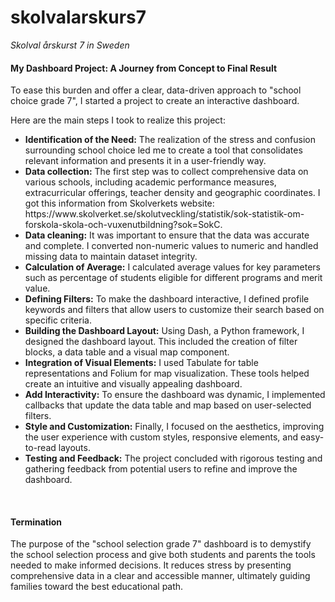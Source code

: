 # skolvalarskurs7
*Skolval årskurst 7  in Sweden*


#### My Dashboard Project: A Journey from Concept to Final Result
<p>To ease this burden and offer a clear, data-driven approach to "school choice grade 7", I started a project to create an interactive dashboard. </p>

<p>Here are the main steps I took to realize this project:</p>

<ul>
  <li><strong>Identification of the Need:</strong> The realization of the stress and confusion surrounding school choice led me to create a tool that consolidates relevant information and presents it in a user-friendly way.
  <li><strong>Data collection:</strong> The first step was to collect comprehensive data on various schools, including academic performance measures, extracurricular offerings, teacher density and geographic coordinates. I got this information from Skolverkets website: https://www.skolverket.se/skolutveckling/statistik/sok-statistik-om-forskola-skola-och-vuxenutbildning?sok=SokC.
   <li><strong>Data cleaning:</strong> It was important to ensure that the data was accurate and complete. I converted non-numeric values ​​to numeric and handled missing data to maintain dataset integrity.
  <li><strong>Calculation of Average:</strong> I calculated average values ​​for key parameters such as percentage of students eligible for different programs and merit value.
  <li><strong>Defining Filters:</strong> To make the dashboard interactive, I defined profile keywords and filters that allow users to customize their search based on specific criteria.
  <li><strong>Building the Dashboard Layout:</strong> Using Dash, a Python framework, I designed the dashboard layout. This included the creation of filter blocks, a data table and a visual map component.
  <li><strong>Integration of Visual Elements:</strong> I used Tabulate for table representations and Folium for map visualization. These tools helped create an intuitive and visually appealing dashboard.
  <li><strong>Add Interactivity:</strong> To ensure the dashboard was dynamic, I implemented callbacks that update the data table and map based on user-selected filters.
  <li><strong>Style and Customization:</strong> Finally, I focused on the aesthetics, improving the user experience with custom styles, responsive elements, and easy-to-read layouts.
  <li><strong>Testing and Feedback:</strong> The project concluded with rigorous testing and gathering feedback from potential users to refine and improve the dashboard.
</ul>
​

#### Termination
<p>The purpose of the "school selection grade 7" dashboard is to demystify the school selection process and give both students and parents the tools needed to make informed decisions. It reduces stress by presenting comprehensive data in a clear and accessible manner, ultimately guiding families toward the best educational path.</p>
